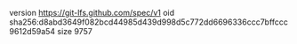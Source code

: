 version https://git-lfs.github.com/spec/v1
oid sha256:d8abd3649f082bcd44985d439d998d5c772dd6696336ccc7bffccc9612d59a54
size 9757
